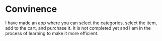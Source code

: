 # Convinence

I have made an app where you can select the categories, select the item, add to the cart, and purchase it. It is not completed yet and I am in the process of learning to make it more efficient.
  
